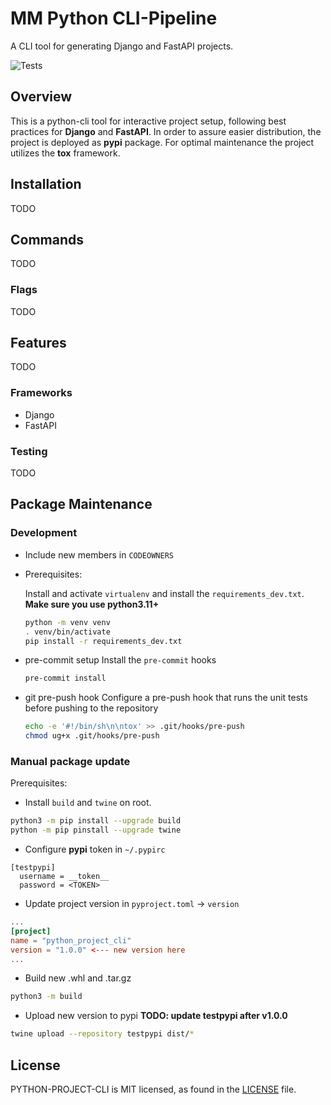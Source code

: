 # MM Python CLI-Pipeline
A CLI tool for generating Django and FastAPI projects.

![Tests](https://github.com/MentorMate/python-project-cli/actions/workflows/tests.yaml/badge.svg)

## Overview
This is a python-cli tool for interactive project setup, following best practices for **Django** and **FastAPI**.
In order to assure easier distribution, the project is deployed as **pypi** package.
For optimal maintenance the project utilizes the **tox** framework.

## Installation
TODO

## Commands
TODO

### Flags
TODO

## Features
TODO

### Frameworks
- Django
- FastAPI

### Testing
TODO

## Package Maintenance
### Development
- Include new members in `CODEOWNERS`

- Prerequisites:

  Install and activate `virtualenv` and install the `requirements_dev.txt`. **Make sure you use python3.11+**
  ```bash
  python -m venv venv
  . venv/bin/activate
  pip install -r requirements_dev.txt
  ```

- pre-commit setup
  Install the `pre-commit` hooks
  ```bash
  pre-commit install
  ```

- git pre-push hook
  Configure a pre-push hook that runs the unit tests before pushing to the repository
  ```bash
  echo -e '#!/bin/sh\n\ntox' >> .git/hooks/pre-push
  chmod ug+x .git/hooks/pre-push
  ```

### Manual package update
Prerequisites:

- Install `build` and `twine` on root.
```bash
python3 -m pip install --upgrade build
python -m pip pinstall --upgrade twine
```

- Configure **pypi** token in `~/.pypirc`
```
[testpypi]
  username = __token__
  password = <TOKEN>
```
- Update project version in `pyproject.toml` -> `version`
```toml
...
[project]
name = "python_project_cli"
version = "1.0.0" <--- new version here
...
```

- Build new .whl and .tar.gz
```bash
python3 -m build
```

- Upload new version to pypi **TODO: update testpypi after v1.0.0**
```bash
twine upload --repository testpypi dist/*
```

## License

PYTHON-PROJECT-CLI is MIT licensed, as found in the
[LICENSE](https://github.com/MentorMate/python-project-cli/blob/development/LICENSE) file.
